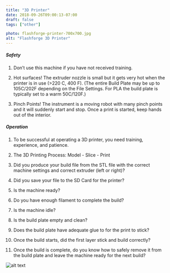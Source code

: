 ```yaml
---
title: "3D Printer"
date: 2018-09-26T09:00:13-07:00
draft: false
tags: ["other"]

photo: flashforge-printer-700x700.jpg
alt: "Flashforge 3D Printer"
---
```


##### Safety

1. Don’t use this machine if you have not received training.

2. Hot surfaces! The extruder nozzle is small but it gets very hot when the printer is in use (>220 C, 400 F). (The entire Build Plate may be up to 105C/202F depending on the File Settings. For PLA the build plate is typically set to a warm 50C/120F.)

3. Pinch Points! The instrument is a moving robot with many pinch points and it will suddenly start and stop. Once a print is started, keep hands out of the interior.

##### Operation

1. To be successful at operating a 3D printer, you need training, experience, and patience.

2. The 3D Printing Process: Model - Slice - Print

3. Did you produce your build file from the STL file with the correct machine settings and correct
extruder (left or right)?

4. Did you save your file to the SD Card for the printer?

5. Is the machine ready?

6. Do you have enough filament to complete the build?

7. Is the machine idle?

8. Is the build plate empty and clean?

9. Does the build plate have adequate glue to for the print to stick?

10. Once the build starts, did the first layer stick and build correctly?

11. Once the build is complete, do you know how to safely remove it from the build plate and leave the machine ready for the next build?

![alt text](/equipment/heat-table-2.JPG "photo example")

